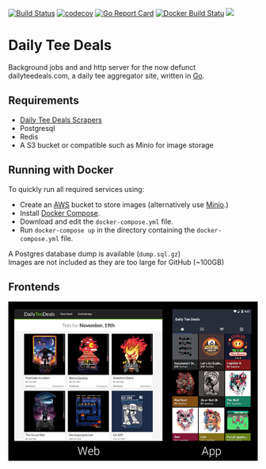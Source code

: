 [![Build Status](https://travis-ci.org/harrisbaird/dailyteedeals.svg?branch=master)](https://travis-ci.org/harrisbaird/dailyteedeals)
[![codecov](https://codecov.io/gh/harrisbaird/dailyteedeals/branch/master/graph/badge.svg)](https://codecov.io/gh/harrisbaird/dailyteedeals)
[![Go Report Card](https://goreportcard.com/badge/github.com/harrisbaird/dailyteedeals)](https://goreportcard.com/report/github.com/harrisbaird/dailyteedeals)
[![Docker Build Statu](https://img.shields.io/docker/build/harrisbaird/dailyteedeals.svg)](https://hub.docker.com/r/harrisbaird/dailyteedeals/)
[![](https://images.microbadger.com/badges/image/harrisbaird/dailyteedeals.svg)](https://microbadger.com/images/harrisbaird/dailyteedeals "Get your own image badge on microbadger.com")

# Daily Tee Deals
Background jobs and and http server for the now defunct dailyteedeals.com, a daily tee aggregator site, written in [Go](https://golang.org).

## Requirements
* [Daily Tee Deals Scrapers](https://github.com/harrisbaird/dailyteedeals_scrapers)
* Postgresql
* Redis
* A S3 bucket or compatible such as Minio for image storage

## Running with Docker
To quickly run all required services using:
* Create an [AWS](https://aws.amazon.com/) bucket to store images (alternatively use [Minio](https://github.com/minio/minio).)
* Install [Docker Compose](https://docs.docker.com/compose/).
* Download and edit the `docker-compose.yml` file.
* Run `docker-compose up` in the directory containing the `docker-compose.yml` file.

A Postgres database dump is available (`dump.sql.gz`)  
Images are not included as they are too large for GitHub (~100GB)



## Frontends

![Frontends](https://github.com/harrisbaird/dailyteedeals/blob/master/assets/frontends.png?raw=true)
